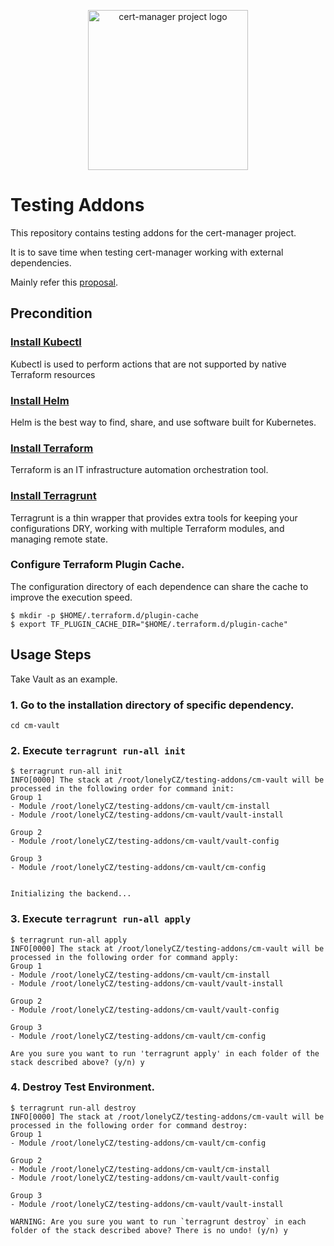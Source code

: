 <p align="center">
  <img src="https://raw.githubusercontent.com/cert-manager/cert-manager/d53c0b9270f8cd90d908460d69502694e1838f5f/logo/logo-small.png" height="256" width="256" alt="cert-manager project logo" />
</p>

# Testing Addons

This repository contains testing addons for the cert-manager project.

It is to save time when testing cert-manager working with external dependencies.

Mainly refer this [proposal](https://docs.google.com/document/d/14oJux-d-91Do3DLi5eRG-wUEE4R3Hh7D4u0Yfje3auw/edit#heading=h.9chr39ggpwbe).

## Precondition

### [Install Kubectl](https://kubernetes.io/docs/tasks/tools/#kubectl)

Kubectl is used to perform actions that are not supported by native Terraform resources

### [Install Helm](https://helm.sh/docs/intro/install/)

Helm is the best way to find, share, and use software built for Kubernetes.

### [Install Terraform](https://www.terraform.io/downloads)

Terraform is an IT infrastructure automation orchestration tool.

### [Install Terragrunt](https://terragrunt.gruntwork.io/docs/getting-started/install/)

Terragrunt is a thin wrapper that provides extra tools for keeping your configurations DRY, working with multiple Terraform modules, and managing remote state.

### Configure Terraform Plugin Cache.

The configuration directory of each dependence can share the cache to improve the execution speed.

```
$ mkdir -p $HOME/.terraform.d/plugin-cache
$ export TF_PLUGIN_CACHE_DIR="$HOME/.terraform.d/plugin-cache" 
```

## Usage Steps

Take Vault as an example.

### 1. Go to the installation directory of specific dependency.

```
cd cm-vault
```

### 2. Execute `terragrunt run-all init`
```
$ terragrunt run-all init
INFO[0000] The stack at /root/lonelyCZ/testing-addons/cm-vault will be processed in the following order for command init:
Group 1
- Module /root/lonelyCZ/testing-addons/cm-vault/cm-install
- Module /root/lonelyCZ/testing-addons/cm-vault/vault-install

Group 2
- Module /root/lonelyCZ/testing-addons/cm-vault/vault-config

Group 3
- Module /root/lonelyCZ/testing-addons/cm-vault/cm-config


Initializing the backend...
```

### 3. Execute `terragrunt run-all apply`

```
$ terragrunt run-all apply
INFO[0000] The stack at /root/lonelyCZ/testing-addons/cm-vault will be processed in the following order for command apply:
Group 1
- Module /root/lonelyCZ/testing-addons/cm-vault/cm-install
- Module /root/lonelyCZ/testing-addons/cm-vault/vault-install

Group 2
- Module /root/lonelyCZ/testing-addons/cm-vault/vault-config

Group 3
- Module /root/lonelyCZ/testing-addons/cm-vault/cm-config

Are you sure you want to run 'terragrunt apply' in each folder of the stack described above? (y/n) y
```

### 4. Destroy Test Environment.

```
$ terragrunt run-all destroy
INFO[0000] The stack at /root/lonelyCZ/testing-addons/cm-vault will be processed in the following order for command destroy:
Group 1
- Module /root/lonelyCZ/testing-addons/cm-vault/cm-config

Group 2
- Module /root/lonelyCZ/testing-addons/cm-vault/cm-install
- Module /root/lonelyCZ/testing-addons/cm-vault/vault-config

Group 3
- Module /root/lonelyCZ/testing-addons/cm-vault/vault-install

WARNING: Are you sure you want to run `terragrunt destroy` in each folder of the stack described above? There is no undo! (y/n) y
```
